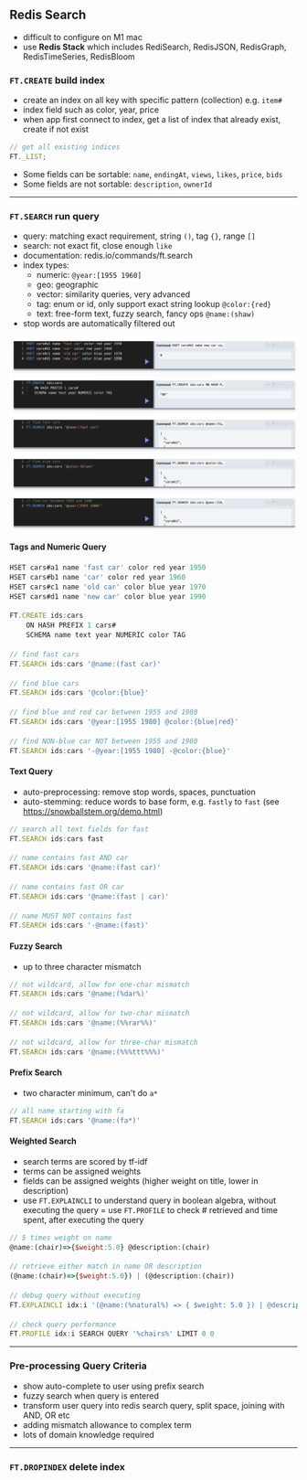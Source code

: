 ## Redis Search

- difficult to configure on M1 mac
- use **Redis Stack** which includes RediSearch, RedisJSON, RedisGraph, RedisTimeSeries, RedisBloom

### `FT.CREATE` build index

- create an index on all key with specific pattern (collection) e.g. `item#`
- index field such as color, year, price
- when app first connect to index, get a list of index that already exist, create if not exist

```javascript
// get all existing indices
FT._LIST;
```

- Some fields can be sortable: `name`, `endingAt`, `views`, `likes`, `price`, `bids`
- Some fields are not sortable: `description`, `ownerId`

---

### `FT.SEARCH` run query

- query: matching exact requirement, string `()`, tag `{}`, range `[]`
- search: not exact fit, close enough `like`
- documentation: redis.io/commands/ft.search
- index types:
  - numeric: `@year:[1955 1960]`
  - geo: geographic
  - vector: similarity queries, very advanced
  - tag: enum or id, only support exact string lookup `@color:{red}`
  - text: free-form text, fuzzy search, fancy ops `@name:(shaw)`
- stop words are automatically filtered out

![alt-text](./asset/redisearch_car.png)

#### Tags and Numeric Query

```javascript
HSET cars#a1 name 'fast car' color red year 1950
HSET cars#b1 name 'car' color red year 1960
HSET cars#c1 name 'old car' color blue year 1970
HSET cars#d1 name 'new car' color blue year 1990

FT.CREATE ids:cars
    ON HASH PREFIX 1 cars#
    SCHEMA name text year NUMERIC color TAG

// find fast cars
FT.SEARCH ids:cars '@name:(fast car)'

// find blue cars
FT.SEARCH ids:cars '@color:{blue}'

// find blue and red car between 1955 and 1980
FT.SEARCH ids:cars '@year:[1955 1980] @color:{blue|red}'

// find NON-blue car NOT between 1955 and 1980
FT.SEARCH ids:cars '-@year:[1955 1980] -@color:{blue}'
```

#### Text Query

- auto-preprocessing: remove stop words, spaces, punctuation
- auto-stemming: reduce words to base form, e.g. `fastly` to `fast` (see https://snowballstem.org/demo.html)

```javascript
// search all text fields for fast
FT.SEARCH ids:cars fast

// name contains fast AND car
FT.SEARCH ids:cars '@name:(fast car)'

// name contains fast OR car
FT.SEARCH ids:cars '@name:(fast | car)'

// name MUST NOT contains fast
FT.SEARCH ids:cars '-@name:(fast)'
```

#### Fuzzy Search

- up to three character mismatch

```javascript
// not wildcard, allow for one-char mismatch
FT.SEARCH ids:cars '@name:(%dar%)'

// not wildcard, allow for two-char mismatch
FT.SEARCH ids:cars '@name:(%%rar%%)'

// not wildcard, allow for three-char mismatch
FT.SEARCH ids:cars '@name:(%%%ttt%%%)'
```

#### Prefix Search

- two character minimum, can't do `a*`

```javascript
// all name starting with fa
FT.SEARCH ids:cars '@name:(fa*)'

```

#### Weighted Search

- search terms are scored by tf-idf
- terms can be assigned weights
- fields can be assigned weights (higher weight on title, lower in description)
- use `FT.EXPLAINCLI` to understand query in boolean algebra, without executing the query
  = use `FT.PROFILE` to check # retrieved and time spent, after executing the query

```javascript
// 5 times weight on name
@name:(chair)=>{$weight:5.0} @description:(chair)

// retrieve either match in name OR description
(@name:(chair)=>{$weight:5.0}) | (@description:(chair))

// debug query without executing
FT.EXPLAINCLI idx:i '(@name:(%natural%) => { $weight: 5.0 }) | @description:(%natural%)'

// check query performance
FT.PROFILE idx:i SEARCH QUERY '%chairs%' LIMIT 0 0
```

---

### Pre-processing Query Criteria

- show auto-complete to user using prefix search
- fuzzy search when query is entered
- transform user query into redis search query, split space, joining with AND, OR etc
- adding mismatch allowance to complex term
- lots of domain knowledge required

---

### `FT.DROPINDEX` delete index
